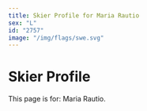 ```yaml
---
title: Skier Profile for Maria Rautio
sex: "L"
id: "2757"
image: "/img/flags/swe.svg" 
---
```


# Skier Profile

This page is for: Maria Rautio.
    